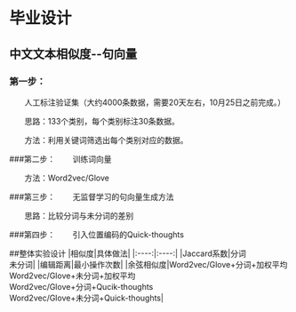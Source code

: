 # 毕业设计
## 中文文本相似度--句向量
### 第一步：
&#160; &#160; &#160; &#160;人工标注验证集（大约4000条数据，需要20天左右，10月25日之前完成。）

&#160; &#160; &#160; &#160;思路：133个类别，每个类别标注30条数据。
    
&#160; &#160; &#160; &#160;方法：利用关键词筛选出每个类别对应的数据。

###第二步：
&#160; &#160; &#160; &#160;训练词向量

&#160; &#160; &#160; &#160;方法：Word2vec/Glove

###第三步：
&#160; &#160; &#160; &#160;无监督学习的句向量生成方法

&#160; &#160; &#160; &#160;思路：比较分词与未分词的差别

###第四步：
&#160; &#160; &#160; &#160;引入位置编码的Quick-thoughts


##整体实验设计
|相似度|具体做法|
|:----:|:----:|
|Jaccard系数|分词<br>未分词|
|编辑距离|最小操作次数|
|余弦相似度|Word2vec/Glove+分词+加权平均<br>Word2vec/Glove+未分词+加权平均<br>Word2vec/Glove+分词+Qucik-thoughts<br>Word2vec/Glove+未分词+Quick-thoughts|
